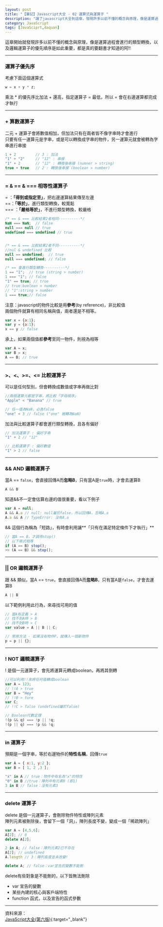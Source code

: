```yaml
---
layout: post
title: "【筆記】Javascript大全 - 02 運算式與運算子 "
description: "讀了javascript大全到這章，發現許多以前不懂的概念與原理，像是運算過程會進行的類型轉換，以及邏輯運算子的優先順序是如此重要，都是真的要翻書才知道的阿!!"
category: JavaScript
tags: [JavaSciprt,daquan]
---
```


這章開始就發現許多以前不懂的概念與原理，像是運算過程會進行的類型轉換，以及邏輯運算子的優先順序是如此重要，都是真的要翻書才知道的阿!!

--------------

### 運算子優先序

考慮下面這個運算式

```javascript
w = x + y * z;
```

乘法 * 的優先序比加法 + 還高，指定運算子 = 最低，所以 = 會在右邊運算都完成才執行

---

### + 算數運算子

二元 + 運算子會將數值相加，但加法只有在兩者皆不像字串時才會進行  
只要有任一運算元是字串，或是可以轉換成字串的物件，另一運算元就會被轉為字串進行串接

```javascript
1 + 2         // 3 : 加法
"1" + "2"     // "12" : 串接
"1" + 2       // "12" : 轉換後串接 (numner > string)
true + true   // 2 : 轉換後串接 (boolean > number)
```

---

### = & == & === 相等性運算子

= ：**「得到或指定至」**，把右邊運算結果傳至左邊  
==：**「等於」**，進行類型轉換，較寬鬆  
=== ：**「嚴格等於」**，不進行類型轉換，較嚴格  

```javascript
/* == & === 比較結果2者相同----------*/
NaN === NaN;  // false
null === null // true
undefined === undefined // true


/* == & === 比較結果2者不同----------*/
//nul & undefined 比較
null == undefined;  // true
null === undefined; // false

/* == 會進行類型轉換----------*/
1 == "1";  // true (string > number)
1 === "1"; // false
"1" == true; // true 
// true:boolean > number
// "1":string > number
1 === true;// false
```

注意：javascript的物件比較是用**參考**(by reference)，非比較值  
兩個物件就算有相同名稱與值，兩者還是不相等。

```javascript
var x = {a:1};
var y = {a:1};
x == y // false
```

承上，如果兩個值都**參考**至同一物件，則視為相等

```javascript
var A = x;
var B = x;
A == B; // true
```

---

### >、<、>=、<= 比較運算子

可以是任何型別，但會轉換成數值或字串再做比對  

```javascript
//兩個運算元都是字串，將比較「字母順序」
"Apple" < "Banana" // true

// 任一值為NaN，必為false
"one" < 3 // false ("one" 被轉為NaN)
```

加法與比較運算子都會進行類型轉換，且各有偏好

```javascript
// 加法運算子 : 偏好字串
"1" + 2 // "12"

// 比較運算子 : 偏好數值
"1" > 2 // false
```


---


### && AND 邏輯運算子

當A == ``false``，會直接回傳A而**忽略B**，只有當A是``true``時，才會去運算B

```javascript
A && B
```

知道&&不一定會估算右邊的值很重要，看以下例子

```javascript
var A = null;
A && A.a // null: null屬於false，所以回傳A，忽略A.a
A.a && A // TypeError: 沒有A.a
```

&& 這個行為稱為「短路」，有時會利用讓**「只有在滿足特定條件下才執行」**

```javascript
// 當A == B，才調用stop()
// 以下兩式相等
if (A == B) stop();
>> (A == B) && stop();
```

---

### || OR 邏輯運算子

跟 && 類似，當A == ``true``，會直接回傳A而**忽略B**，只有當A是``false``，才會去運算B

```javascript
A || B
```

以下範例利用此行為，來尋找可用的值

```javascript
// 當A有定義 > A
// 找不到A時 > B
// 找不到B時 > C
var value = A || B || C;

// 常用方法 - 如果沒有物件P，就傳入一個新物件
p = p || {};
```

---

### ! NOT 邏輯運算子

! 是個一元運算子，會先將運算元轉成boolean，再將其倒轉  

```javascript
//可以利用!!來將任何值轉成boolean
var A = 123; 
// !!A > true
var B = "Hey" 
// !!B > ture
var C; 
// !!C > false (undefined屬於false)

// Boolean代數定理
!(p && q) === !p || !q;
!(p || q) === !p && !q;
```


---

### in 運算子

預期是一個字串，等於右邊物件的**特性名稱**，回傳``true``

```javascript
var A = { x:1, y:2 };
var B = [ 1, 2 ,3 ];

"x" in A // true：物件中有名為"x"的特性
"0" in B //true：陣列中有元素0 (即1)
3 in B // false：沒有元素3
```

---

### delete 運算子

delete 是個一元運算子，會刪除物件特性或陣列元素  
陣列元素被刪除後，會留下一個「洞」，陣列長度不變，變成一個「稀疏陣列」

```javascript
var A = [4,5,6];
A[2]; // 6
delete A[2];

2 in A; // false：陣列元素2已不存在
A[2]; // undefined
A.length // 3：陣列長度並未改變!

delete A; // false：var宣告的變數不能刪
```

delete有些對象是不能刪的，以下皆無法刪除

- var 宣告的變數
- 某些內建的核心與客戶端特性
- function 函式，以及宣告的函式參數



------------------------------

資料來源：  
[JavaScript大全(第六版)](http://www.books.com.tw/products/0010542183){:target="_blank"}  

